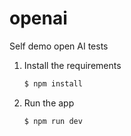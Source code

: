# openai
Self demo open AI tests

1. Install the requirements

   ```bash
   $ npm install
   ```

2. Run the app

   ```bash
   $ npm run dev
   ```
